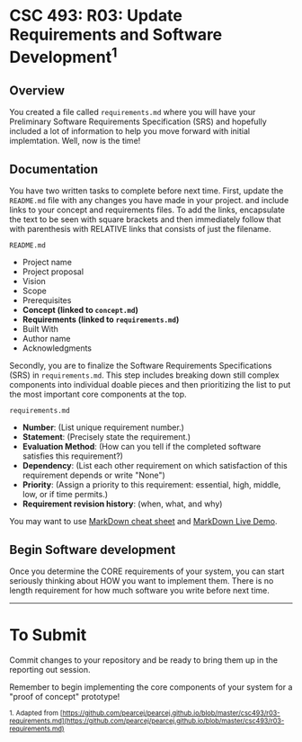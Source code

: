 # CSC 493: R03: Update Requirements and Software Development<sup>1</sup>

## Overview
You created a file called <code>requirements.md</code> where you will have your Preliminary Software Requirements Specification (SRS) and hopefully included a lot of information to help you move forward with initial implemtation. Well, now is the time!

## Documentation

You have two written tasks to complete before next time. First, update the <code>README.md</code> file with any changes you have made in your project. and include links to your concept and requirements files. To add the links, encapsulate the text to be seen with square brackets and then immediately follow that with parenthesis with RELATIVE links that consists of just the filename.

<code>README.md</code>
- Project name
- Project proposal
- Vision
- Scope
- Prerequisites
- **Concept (linked to <code>concept.md</code>)**
- **Requirements (linked to <code>requirements.md</code>)**
- Built With
- Author name
- Acknowledgments

Secondly, you are to finalize the Software Requirements Specifications (SRS) in <code>requirements.md</code>. This step includes breaking down still complex components into individual doable pieces and then prioritizing the list to put the most important core components at the top. 

<code>requirements.md</code>

  - **Number**: (List unique requirement number.)
  - **Statement**: (Precisely state the requirement.)
  - **Evaluation Method**: (How can you tell if the completed software satisfies this requirement?)
  - **Dependency**: (List each other requirement on which satisfaction of this requirement depends or write "None")
  - **Priority**: (Assign a priority to this requirement: essential, high, middle, low, or if time permits.)
  - **Requirement revision history**: (when, what, and why)


You may want to use [MarkDown cheat sheet](https://github.com/adam-p/markdown-here/wiki/Markdown-Here-Cheatsheet) and [MarkDown Live Demo](http://www.markdown-here.com/livedemo.html).

## Begin Software development

Once you determine the CORE requirements of your system, you can start seriously thinking about HOW you want to implement them. There is no length requirement for how much software you write before next time.

---
# To Submit

Commit changes to your repository and be ready to bring them up in the reporting out session. 

Remember to begin implementing the core components of your system for a "proof of concept" prototype!

<sub>1. Adapted from [https://github.com/pearcej/pearcej.github.io/blob/master/csc493/r03-requirements.md](https://github.com/pearcej/pearcej.github.io/blob/master/csc493/r03-requirements.md)</sub>

